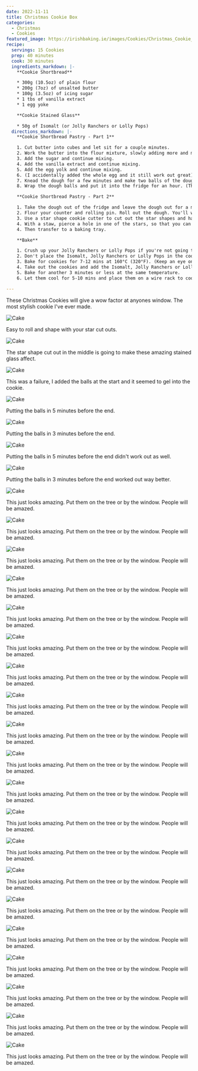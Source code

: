 ```yaml
---
date: 2022-11-11
title: Christmas Cookie Box
categories:
  - Christmas
  - Cookies
featured_image: https://irishbaking.ie/images/Cookies/Christmas_Cookie_Box/Image_9.jpg
recipe:
  servings: 15 Cookies
  prep: 40 minutes
  cook: 30 minutes
  ingredients_markdown: |-
    **Cookie Shortbread**

    * 300g (10.5oz) of plain flour
    * 200g (7oz) of unsalted butter
    * 100g (3.5oz) of icing sugar
    * 1 tbs of vanilla extract
    * 1 egg yoke

    **Cookie Stained Glass**

    * 50g of Isomalt (or Jolly Ranchers or Lolly Pops)
  directions_markdown: |-
    **Cookie Shortbread Pastry - Part 1**

    1. Cut butter into cubes and let sit for a couple minutes.
    2. Work the butter into the flour mixture, slowly adding more and more softened butter cubes. Best thing to do is with clean hands to squish the flour and butter together with your thumbs and fingers. Keep going till it all looks incorporated.
    3. Add the sugar and continue mixing.
    4. Add the vanilla extract and continue mixing.
    5. Add the egg yolk and continue mixing.
    6. (I accidentally added the whole egg and it still work out great) (Add more icing sugar if the mix is too wet)
    7. Knead the dough for a few minutes and make two balls of the dough.
    8. Wrap the dough balls and put it into the fridge for an hour. (This will last for longer but after maybe two days it'll be more difficult to roll out)

    **Cookie Shortbread Pastry - Part 2**

    1. Take the dough out of the fridge and leave the dough out for a minimum of 15 mins.
    2. Flour your counter and rolling pin. Roll out the dough. You'll want it to be about 2mm thick.
    3. Use a star shape cookie cutter to cut out the star shapes and have star shaped holes in the middle.
    4. With a staw, pierce a hole in one of the stars, so that you can put string through it later.
    4. Then transfer to a baking tray.

    **Bake**

    1. Crush up your Jolly Ranchers or Lolly Pops if you're not going to be using Isomalt.
    2. Don't place the Isomalt, Jolly Ranchers or Lolly Pops in the cookie holes just yet.
    3. Bake for cookies for 7-12 mins at 160°C (320°F). (Keep an eye on them to get make sure they're all the same color)
    4. Take out the cookies and add the Isomalt, Jolly Ranchers or Lolly Pops in the center of the cookies.
    5. Bake for another 3 minutes or less at the same temperature.	
    6. Let them cool for 5-10 mins and place them on a wire rack to cool more. The Isomalt will be difficult to remove from the baking tray straight away.

---
```

These Christmas Cookies will give a wow factor at anyones window. The most stylish cookie I've ever made.

![Cake](https://irishbaking.ie/images/Cookies/Christmas_Cookie_Box/Image_1.jpg)

Easy to roll and shape with your star cut outs.

![Cake](https://irishbaking.ie/images/Cookies/Christmas_Cookie_Box/Image_2.jpg)

The star shape cut out in the middle is going to make these amazing stained glass affect.

![Cake](https://irishbaking.ie/images/Cookies/Christmas_Cookie_Box/Image_3.jpg)

This was a failure, I added the balls at the start and it seemed to gel into the cookie. 

![Cake](https://irishbaking.ie/images/Cookies/Christmas_Cookie_Box/Image_4.jpg)

Putting the balls in 5 minutes before the end.

![Cake](https://irishbaking.ie/images/Cookies/Christmas_Cookie_Box/Image_5.jpg)

Putting the balls in 3 minutes before the end.

![Cake](https://irishbaking.ie/images/Cookies/Christmas_Cookie_Box/Image_6.jpg)

Putting the balls in 5 minutes before the end didn't work out as well.

![Cake](https://irishbaking.ie/images/Cookies/Christmas_Cookie_Box/Image_7.jpg)

Putting the balls in 3 minutes before the end worked out way better.

![Cake](https://irishbaking.ie/images/Cookies/Christmas_Cookie_Box/Image_8.jpg)

This just looks amazing. Put them on the tree or by the window. People will be amazed.

![Cake](https://irishbaking.ie/images/Cookies/Christmas_Cookie_Box/Image_9.jpg)

This just looks amazing. Put them on the tree or by the window. People will be amazed.

![Cake](https://irishbaking.ie/images/Cookies/Christmas_Cookie_Box/Image_10.jpg)

This just looks amazing. Put them on the tree or by the window. People will be amazed.

![Cake](https://irishbaking.ie/images/Cookies/Christmas_Cookie_Box/Image_11.jpg)

This just looks amazing. Put them on the tree or by the window. People will be amazed.

![Cake](https://irishbaking.ie/images/Cookies/Christmas_Cookie_Box/Image_12.jpg)

This just looks amazing. Put them on the tree or by the window. People will be amazed.

![Cake](https://irishbaking.ie/images/Cookies/Christmas_Cookie_Box/Image_13.jpg)

This just looks amazing. Put them on the tree or by the window. People will be amazed.

![Cake](https://irishbaking.ie/images/Cookies/Christmas_Cookie_Box/Image_14.jpg)

This just looks amazing. Put them on the tree or by the window. People will be amazed.

![Cake](https://irishbaking.ie/images/Cookies/Christmas_Cookie_Box/Image_15.jpg)

This just looks amazing. Put them on the tree or by the window. People will be amazed.

![Cake](https://irishbaking.ie/images/Cookies/Christmas_Cookie_Box/Image_16.jpg)

This just looks amazing. Put them on the tree or by the window. People will be amazed.

![Cake](https://irishbaking.ie/images/Cookies/Christmas_Cookie_Box/Image_16.jpg)

This just looks amazing. Put them on the tree or by the window. People will be amazed.

![Cake](https://irishbaking.ie/images/Cookies/Christmas_Cookie_Box/Image_17.jpg)

This just looks amazing. Put them on the tree or by the window. People will be amazed.

![Cake](https://irishbaking.ie/images/Cookies/Christmas_Cookie_Box/Image_18.jpg)

This just looks amazing. Put them on the tree or by the window. People will be amazed.

![Cake](https://irishbaking.ie/images/Cookies/Christmas_Cookie_Box/Image_19.jpg)

This just looks amazing. Put them on the tree or by the window. People will be amazed.

![Cake](https://irishbaking.ie/images/Cookies/Christmas_Cookie_Box/Image_20.jpg)

This just looks amazing. Put them on the tree or by the window. People will be amazed.

![Cake](https://irishbaking.ie/images/Cookies/Christmas_Cookie_Box/Image_21.jpg)

This just looks amazing. Put them on the tree or by the window. People will be amazed.

![Cake](https://irishbaking.ie/images/Cookies/Christmas_Cookie_Box/Image_22.jpg)

This just looks amazing. Put them on the tree or by the window. People will be amazed.

![Cake](https://irishbaking.ie/images/Cookies/Christmas_Cookie_Box/Image_23.jpg)

This just looks amazing. Put them on the tree or by the window. People will be amazed.

![Cake](https://irishbaking.ie/images/Cookies/Christmas_Cookie_Box/Image_24.jpg)

This just looks amazing. Put them on the tree or by the window. People will be amazed.

![Cake](https://irishbaking.ie/images/Cookies/Christmas_Cookie_Box/Image_25.jpg)

This just looks amazing. Put them on the tree or by the window. People will be amazed.

![Cake](https://irishbaking.ie/images/Cookies/Christmas_Cookie_Box/Image_26.jpg)

This just looks amazing. Put them on the tree or by the window. People will be amazed.

